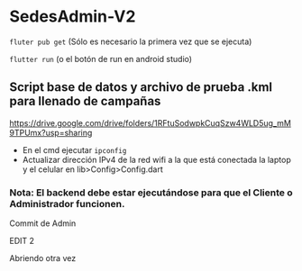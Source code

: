 # SedesAdmin-V2
` fluter pub get ` (Sólo es necesario la primera vez que se ejecuta)

` flutter run ` (o el botón de run en android studio)

## Script base de datos y archivo de prueba .kml para llenado de campañas
https://drive.google.com/drive/folders/1RFtuSodwpkCuqSzw4WLD5ug_mM9TPUmx?usp=sharing 

* En el cmd ejecutar ` ipconfig `
* Actualizar dirección IPv4 de la red wifi a la que está conectada la laptop y el celular en lib>Config>Config.dart

### Nota: El backend debe estar ejecutándose para que el Cliente o Administrador funcionen.
Commit de Admin

EDIT 2

Abriendo otra vez